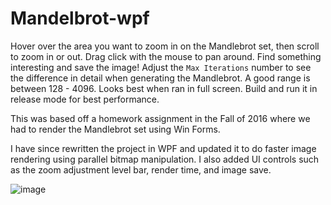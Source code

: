 # Mandelbrot-wpf

Hover over the area you want to zoom in on the Mandlebrot set, then scroll to zoom in or out.
Drag click with the mouse to pan around. Find something interesting and save the image!
Adjust the `Max Iterations` number to see the difference in detail when generating the Mandlebrot. A good range is between 128 - 4096.
Looks best when ran in full screen. Build and run it in release mode for best performance.

This was based off a homework assignment in the Fall of 2016 where we had to render the Mandlebrot set using Win Forms.

I have since rewritten the project in WPF and updated it to do faster image rendering using parallel bitmap manipulation.
I also added UI controls such as the zoom adjustment level bar, render time, and image save.

![image](https://github.com/KrazyTako/Mandelbrot-wpf/assets/29238081/b679e6d4-2afc-4e73-b918-40c97c663419)
